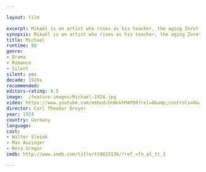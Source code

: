 ```yaml
---

layout: film

excerpt: Mikaël is an artist who rises as his teacher, the aging Zoret, falls. Then Mikaël takes up with the Princess Zamikoff, selling gifts from Zoret and even stealing from the master to pay for his carnal and luxurious life with her. He abandons Zoret, whose health begins to fail but who also discovers spirituality in his solitude.
synopsis: Mikaël is an artist who rises as his teacher, the aging Zoret, falls. Then Mikaël takes up with the Princess Zamikoff, selling gifts from Zoret and even stealing from the master to pay for his carnal and luxurious life with her. He abandons Zoret, whose health begins to fail but who also discovers spirituality in his solitude. In a subplot, Alice Adelsskjold cuckolds her husband and takes a lover, the Duke of Monthieu; their relationship, infused with the eroticism of art, also gives way to religion as the duke becomes ill.
title: Michael 
runtime: 86
genre: 
- Drama
- Romance
- Silent
silent: yes
decade: 1920s
recommended: 
editors-rating: 4.5
image:  /feature-images/Michael-1924.jpg 
video: https://www.youtube.com/embed/UnNnkhMAPU8?rel=0&amp;controls=0&amp;showinfo=0
director: Carl Theodor Dreyer 
year: 1924
country: Germany 
language: 
cast:
- Walter Slezak
- Max Auzinger
- Nora Gregor
imdb: http://www.imdb.com/title/tt0015136/?ref_=fn_al_tt_1

---
```

